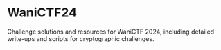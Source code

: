 # WaniCTF24
 Challenge solutions and resources for WaniCTF 2024, including detailed write-ups and scripts for cryptographic challenges.
